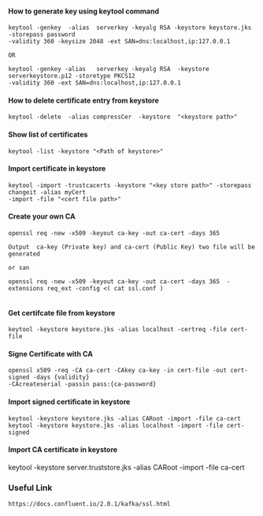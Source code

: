 #### How to generate key using keytool command
```
keytool -genkey  -alias  serverkey -keyalg RSA -keystore keystore.jks -storepass password 
-validity 360 -keysize 2048 -ext SAN=dns:localhost,ip:127.0.0.1

OR

keytool -genkey -alias   serverkey -keyalg RSA  -keystore serverkeystore.p12 -storetype PKCS12
-validity 360 -ext SAN=dns:localhost,ip:127.0.0.1

```

#### How to delete certificate entry from keystore
```
keytool -delete  -alias compressCer  -keystore  "<keystore path>"
```


#### Show list of certificates
```
keytool -list -keystore "<Path of keystore>"
```

#### Import certificate in keystore
```
keytool -import -trustcacerts -keystore "<key store path>" -storepass changeit -alias myCert 
-import -file "<cert file path>"
```

#### Create your own CA
```
openssl req -new -x509 -keyout ca-key -out ca-cert -days 365

Output  ca-key (Private key) and ca-cert (Public Key) two file will be generated

or san

openssl req -new -x509 -keyout ca-key -out ca-cert -days 365  -extensions req_ext -config <( cat ssl.conf )


```

#### Get certifcate file from keystore
```
keytool -keystore keystore.jks -alias localhost -certreq -file cert-file
```

#### Signe Certificate with CA
```
openssl x509 -req -CA ca-cert -CAkey ca-key -in cert-file -out cert-signed -days {validity} 
-CAcreateserial -passin pass:{ca-password}
```

#### Import signed certificate in keystore
```
keytool -keystore keystore.jks -alias CARoot -import -file ca-cert
keytool -keystore keystore.jks -alias localhost -import -file cert-signed
```
#### Import CA certificate in keystore
keytool -keystore server.truststore.jks -alias CARoot -import -file ca-cert


### Useful Link
```
https://docs.confluent.io/2.0.1/kafka/ssl.html
```
